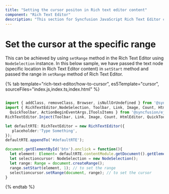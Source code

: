 ```yaml
---
title: "Setting the cursor positon in Rich text editor content"
component: "Rich Text Editor"
description: "This section for Syncfusion JavaScript Rich Text Editor control explains the addition of Google web fonts to the `fontFamily`."
---
```


# Set the cursor at the specific range

This can be achieved by using `setRange` method in the Rich Text Editor using `NodeSelection` instance. In this below sample, we have passed the text node (specific location in Rich Text Editor content) in `setStart` method and passed the range in `setRange` method of Rich Text Editor.

{% tab template="rich-text-editor/how-to-cursor", es5Template="cursor", sourceFiles="index.js,index.ts,index.html" %}

```typescript

import { addClass, removeClass, Browser, isNullOrUndefined } from '@syncfusion/ej2-base';
import { RichTextEditor,NodeSelection, Toolbar, Link, Image, Count, HtmlEditor,
  QuickToolbar, ActionBeginEventArgs,IToolsItems } from '@syncfusion/ej2-richtexteditor';
RichTextEditor.Inject(Toolbar, Link, Image, Count, HtmlEditor, QuickToolbar);

let defaultRTE: RichTextEditor = new RichTextEditor({
   placeholder:'Type Something',
});
defaultRTE.appendTo('#defaultRTE');

document.getElementById('btn').onclick = function(){
  let element: Element= defaultRTE.contentModule.getDocument().getElementById("key");
  let selectioncursor: NodeSelection = new NodeSelection();
  let range: Range = document.createRange();
  range.setStart(element, 1); // to set the range
  selectioncursor.setRange(document, range); // to set the cursor
}

```

{% endtab %}

